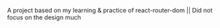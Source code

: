 A project based on my learning & practice of react-router-dom   ||   Did not focus on the design much
